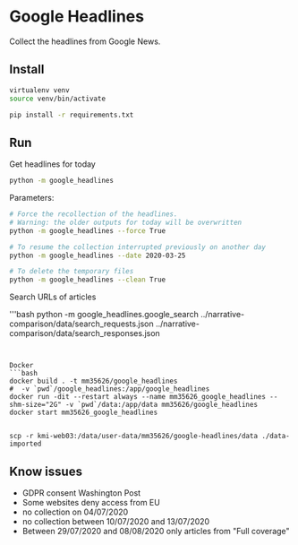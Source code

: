 # Google Headlines

Collect the headlines from Google News.

## Install

```bash
virtualenv venv
source venv/bin/activate

pip install -r requirements.txt
```

## Run

Get headlines for today

```bash
python -m google_headlines
```

Parameters:

```bash
# Force the recollection of the headlines.
# Warning: the older outputs for today will be overwritten
python -m google_headlines --force True

# To resume the collection interrupted previously on another day
python -m google_headlines --date 2020-03-25

# To delete the temporary files
python -m google_headlines --clean True
```

Search URLs of articles

'''bash
python -m google_headlines.google_search ../narrative-comparison/data/search_requests.json ../narrative-comparison/data/search_responses.json
```


Docker
```bash
docker build . -t mm35626/google_headlines
#  -v `pwd`/google_headlines:/app/google_headlines
docker run -dit --restart always --name mm35626_google_headlines --shm-size="2G" -v `pwd`/data:/app/data mm35626/google_headlines
docker start mm35626_google_headlines


scp -r kmi-web03:/data/user-data/mm35626/google-headlines/data ./data-imported
```

## Know issues

- GDPR consent Washington Post
- Some websites deny access from EU
- no collection on 04/07/2020
- no collection between 10/07/2020 and 13/07/2020
- Between 29/07/2020 and 08/08/2020 only articles from "Full coverage"

